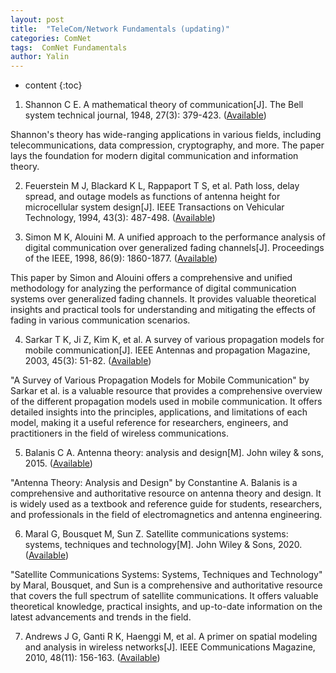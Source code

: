 ```yaml
---
layout: post
title:  "TeleCom/Network Fundamentals (updating)"
categories: ComNet
tags:  ComNet Fundamentals
author: Yalin
---
```


* content
{:toc}

1. Shannon C E. A mathematical theory of communication[J]. The Bell system technical journal, 1948, 27(3): 379-423. ([Available](https://ieeexplore.ieee.org/stamp/stamp.jsp?arnumber=6773024&casa_token=WiKQfCdO8twAAAAA:ouC3m3eTvyxhbB6Fh0dgO7tdVgvnC-xDfcNwnI2uAfpxmDRMz6BlIOnNYGEC5T4rRhGbPUjybKTa&tag=1))

Shannon's theory has wide-ranging applications in various fields, including telecommunications, data compression, cryptography, and more. The paper lays the foundation for modern digital communication and information theory.

2. Feuerstein M J, Blackard K L, Rappaport T S, et al. Path loss, delay spread, and outage models as functions of antenna height for microcellular system design[J]. IEEE Transactions on Vehicular Technology, 1994, 43(3): 487-498. ([Available](https://ieeexplore.ieee.org/iel1/25/7576/00312809.pdf?casa_token=6tBnv8eV7CIAAAAA:rPMYCA8NbFljv9mfI4LFxPjdER9hhqA9tOxKEvutF7rNupd6Y8yEJuhFQtAou79-yhFISRHSVwUb))

1. Simon M K, Alouini M. A unified approach to the performance analysis of digital communication over generalized fading channels[J]. Proceedings of the IEEE, 1998, 86(9): 1860-1877. ([Available](https://ieeexplore.ieee.org/iel4/5/15249/00705532.pdf?casa_token=P3h6VzGKKDMAAAAA:AuuZH_OwRKaen99KXi1nrmtqMDp2-eslD-MSADzCZcYR0VU2qGtDsB7JLu8bi8QSOWgM7nCVubQh))

This paper by Simon and Alouini offers a comprehensive and unified methodology for analyzing the performance of digital communication systems over generalized fading channels. It provides valuable theoretical insights and practical tools for understanding and mitigating the effects of fading in various communication scenarios. 

4. Sarkar T K, Ji Z, Kim K, et al. A survey of various propagation models for mobile communication[J]. IEEE Antennas and propagation Magazine, 2003, 45(3): 51-82. ([Available](https://ieeexplore.ieee.org/stamp/stamp.jsp?arnumber=1232163&casa_token=kJfMDqpqVdUAAAAA:t5cV_2saqMKOl58aUFztWjmKl0srkHU4UxzyEFiTTW0LV-yZ4QPlZ7WTYWSqTWW_Bk8iJR7B6jS7))

"A Survey of Various Propagation Models for Mobile Communication" by Sarkar et al. is a valuable resource that provides a comprehensive overview of the different propagation models used in mobile communication. It offers detailed insights into the principles, applications, and limitations of each model, making it a useful reference for researchers, engineers, and practitioners in the field of wireless communications. 

5. Balanis C A. Antenna theory: analysis and design[M]. John wiley & sons, 2015. ([Available](https://ia800501.us.archive.org/30/items/AntennaTheoryAnalysisAndDesign3rdEd/Antenna%20Theory%20Analysis%20and%20Design%203rd%20ed.pdf))

"Antenna Theory: Analysis and Design" by Constantine A. Balanis is a comprehensive and authoritative resource on antenna theory and design. It is widely used as a textbook and reference guide for students, researchers, and professionals in the field of electromagnetics and antenna engineering. 

6. Maral G, Bousquet M, Sun Z. Satellite communications systems: systems, techniques and technology[M]. John Wiley & Sons, 2020. ([Available](https://books.google.com.hk/books?hl=zh-CN&lr=&id=kdjIDwAAQBAJ&oi=fnd&pg=PR15&dq=satellite+communications+system&ots=FPCXYNelsz&sig=vY5lyUKpAuKdKOm-x5S_8q8LV6k&redir_esc=y#v=onepage&q&f=false))

"Satellite Communications Systems: Systems, Techniques and Technology" by Maral, Bousquet, and Sun is a comprehensive and authoritative resource that covers the full spectrum of satellite communications. It offers valuable theoretical knowledge, practical insights, and up-to-date information on the latest advancements and trends in the field. 

7. Andrews J G, Ganti R K, Haenggi M, et al. A primer on spatial modeling and analysis in wireless networks[J]. IEEE Communications Magazine, 2010, 48(11): 156-163. ([Available](https://ieeexplore.ieee.org/iel5/35/5621952/05621983.pdf?casa_token=SdD4VkXst20AAAAA:K9gdyHaprFqJZduElUWBcfe9uzuJioJyQq_PyJja9nBLBRiulTEp1j8PCE25ZM-2C4fqF3I-uPBQ))





